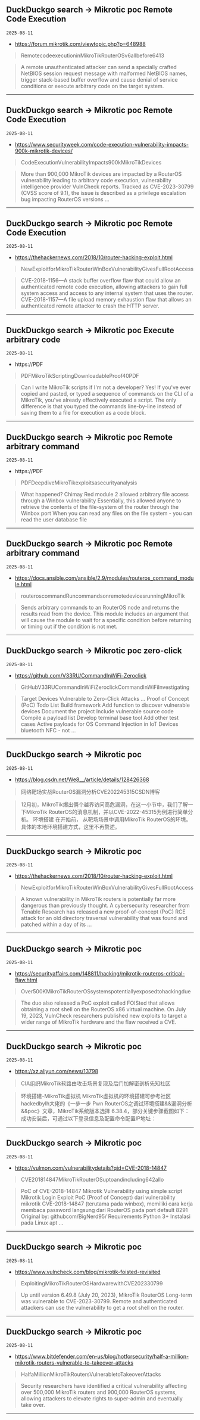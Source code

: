 ## DuckDuckgo search -> Mikrotic poc Remote Code Execution
`2025-08-11`

* https://forum.mikrotik.com/viewtopic.php?p=648988

<blockquote>
 RemotecodeexecutioninMikroTikRouterOSv6allbefore6413
</blockquote>
<blockquote>
A remote unauthenticated attacker can send a specially crafted NetBIOS session request message with malformed NetBIOS names, trigger stack-based buffer overflow and cause denial of service conditions or execute arbitrary code on the target system.
</blockquote>

---

## DuckDuckgo search -> Mikrotic poc Remote Code Execution
`2025-08-11`

* https://www.securityweek.com/code-execution-vulnerability-impacts-900k-mikrotik-devices/

<blockquote>
 CodeExecutionVulnerabilityImpacts900kMikroTikDevices
</blockquote>
<blockquote>
More than 900,000 MikroTik devices are impacted by a RouterOS vulnerability leading to arbitrary code execution, vulnerability intelligence provider VulnCheck reports. Tracked as CVE-2023-30799 (CVSS score of 9.1), the issue is described as a privilege escalation bug impacting RouterOS versions ...
</blockquote>

---

## DuckDuckgo search -> Mikrotic poc Remote Code Execution
`2025-08-11`

* https://thehackernews.com/2018/10/router-hacking-exploit.html

<blockquote>
 NewExploitforMikroTikRouterWinBoxVulnerabilityGivesFullRootAccess
</blockquote>
<blockquote>
CVE-2018-1156—A stack buffer overflow flaw that could allow an authenticated remote code execution, allowing attackers to gain full system access and access to any internal system that uses the router. CVE-2018-1157—A file upload memory exhaustion flaw that allows an authenticated remote attacker to crash the HTTP server.
</blockquote>

---

## DuckDuckgo search -> Mikrotic poc Execute arbitrary code
`2025-08-11`

* https://PDF

<blockquote>
 PDFMikroTikScriptingDownloadableProof40PDF
</blockquote>
<blockquote>
Can I write MikroTik scripts if I'm not a developer? Yes! If you've ever copied and pasted, or typed a sequence of commands on the CLI of a MikroTik, you've already effectively executed a script. The only difference is that you typed the commands line-by-line instead of saving them to a file for execution as a code block.
</blockquote>

---

## DuckDuckgo search -> Mikrotic poc Remote arbitrary command
`2025-08-11`

* https://PDF

<blockquote>
 PDFDeepdiveMikroTikexploitsasecurityanalysis
</blockquote>
<blockquote>
What happened? Chimay Red module 2 allowed arbitrary file access through a Winbox vulnerability Essentially, this allowed anyone to retrieve the contents of the file-system of the router through the Winbox port When you can read any files on the file system - you can read the user database file
</blockquote>

---

## DuckDuckgo search -> Mikrotic poc Remote arbitrary command
`2025-08-11`

* https://docs.ansible.com/ansible/2.9/modules/routeros_command_module.html

<blockquote>
 routeroscommandRuncommandsonremotedevicesrunningMikroTik
</blockquote>
<blockquote>
Sends arbitrary commands to an RouterOS node and returns the results read from the device. This module includes an argument that will cause the module to wait for a specific condition before returning or timing out if the condition is not met.
</blockquote>

---

## DuckDuckgo search -> Mikrotic poc zero-click
`2025-08-11`

* https://github.com/V33RU/CommandInWiFi-Zeroclick

<blockquote>
 GitHubV33RUCommandInWiFiZeroclickCommandInWiFiInvestigating
</blockquote>
<blockquote>
Target Devices Vulnerable to Zero-Click Attacks ... Proof of Concept (PoC) Todo List Build framework Add function to discover vulnerable devices Document the project Include vulnerable source code Compile a payload list Develop terminal base tool Add other test cases Active payloads for OS Command Injection in IoT Devices bluetooth NFC - not ...
</blockquote>

---

## DuckDuckgo search -> Mikrotic poc
`2025-08-11`

* https://blog.csdn.net/We8__/article/details/128426368

<blockquote>
 网络靶场实战RouterOS漏洞分析CVE202245315CSDN博客
</blockquote>
<blockquote>
12月初，MikroTik爆出俩个越界访问高危漏洞，在这一小节中，我们了解一下MikroTik RouterOS的消息机制，并以CVE-2022-45315为例进行简单分析。 环境搭建 在开始前， 从靶场场景中调用MikroTik RouterOS的环境。 具体的本地环境搭建方式，这里不再赘述。
</blockquote>

---

## DuckDuckgo search -> Mikrotic poc
`2025-08-11`

* https://thehackernews.com/2018/10/router-hacking-exploit.html

<blockquote>
 NewExploitforMikroTikRouterWinBoxVulnerabilityGivesFullRootAccess
</blockquote>
<blockquote>
A known vulnerability in MikroTik routers is potentially far more dangerous than previously thought. A cybersecurity researcher from Tenable Research has released a new proof-of-concept (PoC) RCE attack for an old directory traversal vulnerability that was found and patched within a day of its ...
</blockquote>

---

## DuckDuckgo search -> Mikrotic poc
`2025-08-11`

* https://securityaffairs.com/148811/hacking/mikrotik-routeros-critical-flaw.html

<blockquote>
 Over500KMikroTikRouterOSsystemspotentiallyexposedtohackingdue
</blockquote>
<blockquote>
The duo also released a PoC exploit called FOISted that allows obtaining a root shell on the RouterOS x86 virtual machine. On July 19, 2023, VulnCheck researchers published new exploits to target a wider range of MikroTik hardware and the flaw received a CVE.
</blockquote>

---

## DuckDuckgo search -> Mikrotic poc
`2025-08-11`

* https://xz.aliyun.com/news/13798

<blockquote>
 CIA组织MikroTik软路由攻击场景复现及后门加解密剖析先知社区
</blockquote>
<blockquote>
环境搭建-MikroTik虚拟机 MikroTik虚拟机的环境搭建可参考社区hackedbylh大佬的《一步一步 Pwn RouterOS之调试环境搭建&amp;&amp;漏洞分析&amp;&amp;poc》文章，MikroTik系统版本选择 6.38.4，部分关键步骤截图如下： 成功安装后，可通过以下登录信息及配置命令配置IP地址：
</blockquote>

---

## DuckDuckgo search -> Mikrotic poc
`2025-08-11`

* https://vulmon.com/vulnerabilitydetails?qid=CVE-2018-14847

<blockquote>
 CVE201814847MikroTikRouterOSuptoandincluding642allo
</blockquote>
<blockquote>
PoC of CVE-2018-14847 Mikrotik Vulnerability using simple script Mikrotik Login Exploit PoC (Proof of Concept) dari vulnerability mikrotik CVE-2018-14847 (terutama pada winbox), memiliki cara kerja membaca password langsung dari RouterOS pada port default 8291 Original by: githubcom/BigNerd95/ Requirements Python 3+ Instalasi pada Linux apt ...
</blockquote>

---

## DuckDuckgo search -> Mikrotic poc
`2025-08-11`

* https://www.vulncheck.com/blog/mikrotik-foisted-revisited

<blockquote>
 ExploitingMikroTikRouterOSHardwarewithCVE202330799
</blockquote>
<blockquote>
Up until version 6.49.8 (July 20, 2023), MikroTik RouterOS Long-term was vulnerable to CVE-2023-30799. Remote and authenticated attackers can use the vulnerability to get a root shell on the router.
</blockquote>

---

## DuckDuckgo search -> Mikrotic poc
`2025-08-11`

* https://www.bitdefender.com/en-us/blog/hotforsecurity/half-a-million-mikrotik-routers-vulnerable-to-takeover-attacks

<blockquote>
 HalfaMillionMikroTikRoutersVulnerabletoTakeoverAttacks
</blockquote>
<blockquote>
Security researchers have identified a critical vulnerability affecting over 500,000 MikroTik routers and 900,000 RouterOS systems, allowing attackers to elevate rights to super-admin and eventually take over.
</blockquote>

---

